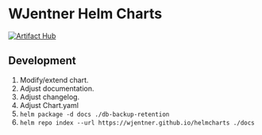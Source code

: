 # WJentner Helm Charts

[![Artifact Hub](https://img.shields.io/endpoint?url=https://artifacthub.io/badge/repository/wjentner-charts)](https://artifacthub.io/packages/search?repo=wjentner-charts)

## Development

1. Modify/extend chart.
2. Adjust documentation.
3. Adjust changelog.
4. Adjust Chart.yaml
5. `helm package -d docs ./db-backup-retention`
6. `helm repo index --url https://wjentner.github.io/helmcharts ./docs`
